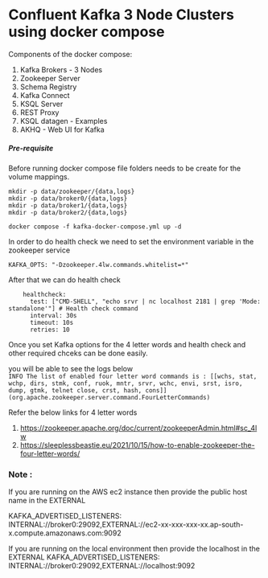 # Confluent Kafka 3 Node Clusters using docker compose

Components of the docker compose:

1. Kafka Brokers - 3 Nodes
2. Zookeeper Server
3. Schema Registry
4. Kafka Connect
5. KSQL Server
6. REST Proxy
7. KSQL datagen - Examples
8. AKHQ - Web UI for Kafka


   
##### Pre-requisite
Before running docker compose file folders needs to be create for the volume mappings.
```
mkdir -p data/zookeeper/{data,logs}
mkdir -p data/broker0/{data,logs}
mkdir -p data/broker1/{data,logs}
mkdir -p data/broker2/{data,logs}
```

```
docker compose -f kafka-docker-compose.yml up -d
```


In order to do health check we need to set the environment variable in the zookeeper service

```
KAFKA_OPTS: "-Dzookeeper.4lw.commands.whitelist=*"
```

After that we can do health check

```
    healthcheck:
      test: ["CMD-SHELL", "echo srvr | nc localhost 2181 | grep 'Mode: standalone'"] # Health check command
      interval: 30s
      timeout: 10s
      retries: 10
```

Once you set Kafka options for the 4 letter words and health check and other required chceks can be done easily.

you will be able to see the logs below  
`INFO The list of enabled four letter word commands is : [[wchs, stat, wchp, dirs, stmk, conf, ruok, mntr, srvr, wchc, envi, srst, isro, dump, gtmk, telnet close, crst, hash, cons]] (org.apache.zookeeper.server.command.FourLetterCommands)`

Refer the below links for 4 letter words  
1. https://zookeeper.apache.org/doc/current/zookeeperAdmin.html#sc_4lw  
2. https://sleeplessbeastie.eu/2021/10/15/how-to-enable-zookeeper-the-four-letter-words/  


### Note :
If you are running on the AWS ec2 instance then provide the public host name in the EXTERNAL

KAFKA_ADVERTISED_LISTENERS: INTERNAL://broker0:29092,EXTERNAL://ec2-xx-xxx-xxx-xx.ap-south-x.compute.amazonaws.com:9092

If you are running on the local environment then provide the localhost in the EXTERNAL
KAFKA_ADVERTISED_LISTENERS: INTERNAL://broker0:29092,EXTERNAL://localhost:9092
